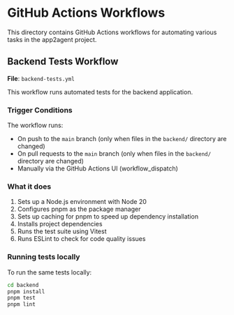# GitHub Actions Workflows

This directory contains GitHub Actions workflows for automating various tasks in the app2agent project.

## Backend Tests Workflow

**File**: `backend-tests.yml`

This workflow runs automated tests for the backend application.

### Trigger Conditions

The workflow runs:

- On push to the `main` branch (only when files in the `backend/` directory are changed)
- On pull requests to the `main` branch (only when files in the `backend/` directory are changed)
- Manually via the GitHub Actions UI (workflow_dispatch)

### What it does

1. Sets up a Node.js environment with Node 20
2. Configures pnpm as the package manager
3. Sets up caching for pnpm to speed up dependency installation
4. Installs project dependencies
5. Runs the test suite using Vitest
6. Runs ESLint to check for code quality issues

### Running tests locally

To run the same tests locally:

```bash
cd backend
pnpm install
pnpm test
pnpm lint
```
